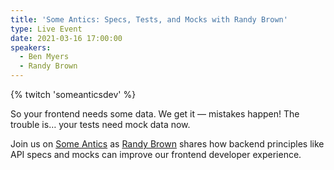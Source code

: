 ```yaml
---
title: 'Some Antics: Specs, Tests, and Mocks with Randy Brown'
type: Live Event
date: 2021-03-16 17:00:00
speakers:
  - Ben Myers
  - Randy Brown
---
```


{% twitch 'someanticsdev' %}

So your frontend needs some data. We get it — mistakes happen! The trouble is… your tests need mock data now.

Join us on [Some Antics](https://twitch.tv/SomeAnticsDev) as [Randy Brown](https://twitter.com/thatrandybrown) shares how backend principles like API specs and mocks can improve our frontend developer experience.
